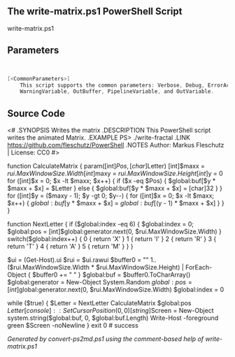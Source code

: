 ## The write-matrix.ps1 PowerShell Script

write-matrix.ps1 


## Parameters
```powershell


[<CommonParameters>]
    This script supports the common parameters: Verbose, Debug, ErrorAction, ErrorVariable, WarningAction, 
    WarningVariable, OutBuffer, PipelineVariable, and OutVariable.
```

## Source Code
<#
.SYNOPSIS
        Writes the matrix
.DESCRIPTION
        This PowerShell script writes the animated Matrix.
.EXAMPLE
        PS> ./write-fractal
.LINK
        https://github.com/fleschutz/PowerShell
.NOTES
        Author: Markus Fleschutz | License: CC0
#>

function CalculateMatrix { param([int]$Pos, [char]$Letter)
	[int]$maxx = $rui.MaxWindowSize.Width
	[int]$maxy = $rui.MaxWindowSize.Height
	[int]$y = 0
	for ([int]$x = 0; $x -lt $maxx; $x++) {
		if ($x -eq $Pos) {
			$global:buf[$y * $maxx + $x] = $Letter
		} else {
			$global:buf[$y * $maxx + $x] = [char]32
		}
	}
	for ([int]$y = ($maxy - 1); $y -gt 0; $y--) { 
		for ([int]$x = 0; $x -lt $maxx; $x++) { 
			$global:buf[$y * $maxx + $x] = $global:buf[($y - 1) * $maxx + $x]
		} 
	}
}

function NextLetter {
	if ($global:index -eq 6) { $global:index = 0; $global:pos = [int]$global:generator.next(0, $rui.MaxWindowSize.Width) }
	switch($global:index++) {
	0 { return 'X' }
	1 { return 'I' }
	2 { return 'R' }
	3 { return 'T' }
	4 { return 'A' }
	5 { return 'M' }
	}
}

$ui = (Get-Host).ui
$rui = $ui.rawui
$buffer0 = ""
1..($rui.MaxWindowSize.Width * $rui.MaxWindowSize.Height) | ForEach-Object { $buffer0 += " " }
$global:buf = $buffer0.ToCharArray()
$global:generator = New-Object System.Random
$global:pos = [int]$global:generator.next(0, $rui.MaxWindowSize.Width)
$global:index = 0

while ($true) {	
	$Letter = NextLetter
	CalculateMatrix $global:pos $Letter
	[console]::SetCursorPosition(0,0)
	[string]$Screen = New-Object system.string($global:buf, 0, $global:buf.Length)
	Write-Host -foreground green $Screen -noNewline
}
exit 0 # success

*Generated by convert-ps2md.ps1 using the comment-based help of write-matrix.ps1*
